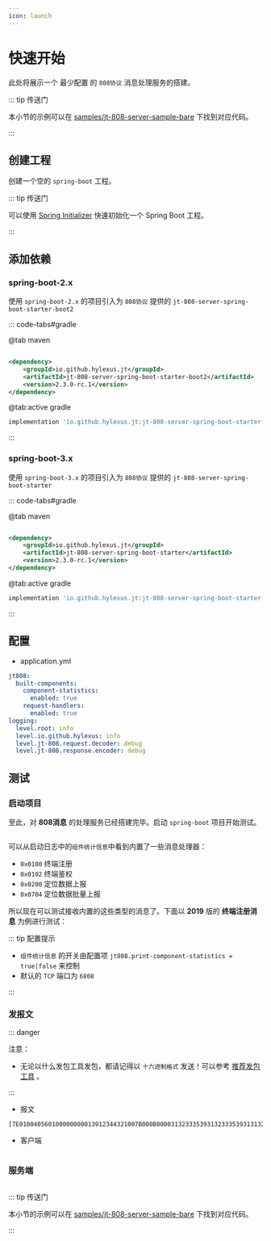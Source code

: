```yaml
---
icon: launch
---
```


# 快速开始

此处将展示一个 最少配置 的 `808协议` 消息处理服务的搭建。

::: tip 传送门

本小节的示例可以在 [samples/jt-808-server-sample-bare][jt-808-server-sample-bare] 下找到对应代码。

:::

## 创建工程

创建一个空的 `spring-boot` 工程。

::: tip 传送门

可以使用 [Spring Initializer](https://start.spring.io) 快速初始化一个 Spring Boot 工程。

:::

## 添加依赖

### spring-boot-2.x

使用 `spring-boot-2.x` 的项目引入为 `808协议` 提供的 `jt-808-server-spring-boot-starter-boot2`

::: code-tabs#gradle

@tab maven

```xml

<dependency>
    <groupId>io.github.hylexus.jt</groupId>
    <artifactId>jt-808-server-spring-boot-starter-boot2</artifactId>
    <version>2.3.0-rc.1</version>
</dependency>
```

@tab:active gradle

```groovy
implementation 'io.github.hylexus.jt:jt-808-server-spring-boot-starter-boot2:2.3.0-rc.1'
```

:::

### spring-boot-3.x

使用 `spring-boot-3.x` 的项目引入为 `808协议` 提供的 `jt-808-server-spring-boot-starter`

::: code-tabs#gradle

@tab maven

```xml

<dependency>
    <groupId>io.github.hylexus.jt</groupId>
    <artifactId>jt-808-server-spring-boot-starter</artifactId>
    <version>2.3.0-rc.1</version>
</dependency>
```

@tab:active gradle

```groovy
implementation 'io.github.hylexus.jt:jt-808-server-spring-boot-starter:2.3.0-rc.1'
```

:::

## 配置

- application.yml

```yaml
jt808:
  built-components:
    component-statistics:
      enabled: true
    request-handlers:
      enabled: true
logging:
  level.root: info
  level.io.github.hylexus: info
  level.jt-808.request.decoder: debug
  level.jt-808.response.encoder: debug
```

## 测试

### 启动项目

至此，对 **808消息** 的处理服务已经搭建完毕。启动 `spring-boot` 项目开始测试。

<p class="">
    <img :src="$withBase('/img/v2/quick-start/print-component-statistics.jpg')"/>
</p>

可以从启动日志中的`组件统计信息`中看到内置了一些消息处理器：

- `0x0100` 终端注册
- `0x0102` 终端鉴权
- `0x0200` 定位数据上报
- `0x0704` 定位数据批量上报

所以现在可以测试接收内置的这些类型的消息了。下面以 **2019** 版的 **终端注册消息** 为例进行测试：

::: tip 配置提示

- `组件统计信息` 的开关由配置项 `jt808.print-component-statistics = true|false` 来控制
- 默认的 `TCP` 端口为 `6808`

:::

### 发报文

::: danger

注意：

- 无论以什么发包工具发包，都请记得以 `十六进制格式` 发送！可以参考 [推荐发包工具](../../../../frequently-asked-questions/debug.md) 。

:::

- 报文

```
[7E010040560100000000013912344321007B000B0000313233353931323335393131323334353637383930313233343536373839303132333435363738393069643132333435363738393031323334353637383930313233343536373801B8CA4A2D3635343332313C7E]
```

- 客户端

<p class="">
    <img :src="$withBase('/img/v2/quick-start/register-msg-2019-client.png')"/>
</p>

### 服务端

<p class="">
    <img :src="$withBase('/img/v2/quick-start/register-msg-2019-breakpoint.png')"/>
</p>

::: tip 传送门

本小节的示例可以在 [samples/jt-808-server-sample-bare][jt-808-server-sample-bare] 下找到对应代码。

:::

[jt-808-server-sample-bare]: https://github.com/hylexus/jt-framework/tree/master/samples/jt-808-server-sample-bare  "jt-808-server-sample-bare"

